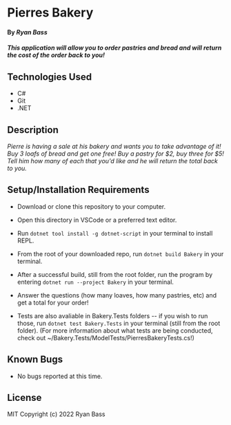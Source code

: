 # Pierres Bakery

#### By _**Ryan Bass**_

#### _This application will allow you to order pastries and bread and will return the cost of the order back to you!_

## Technologies Used

* C#
* Git
* .NET

## Description

_Pierre is having a sale at his bakery and wants you to take advantage of it! Buy 3 loafs of bread and get one free! Buy a pastry for $2, buy three for $5! Tell him how many of each that you'd like and he will return the total back to you._

## Setup/Installation Requirements

* Download or clone this repository to your computer.
* Open this directory in VSCode or a preferred text editor.
* Run `dotnet tool install -g dotnet-script` in your terminal to install REPL.
* From the root of your downloaded repo, run `dotnet build Bakery` in your terminal.
* After a successful build, still from the root folder, run the program by entering `dotnet run --project Bakery` in your terminal.
* Answer the questions (how many loaves, how many pastries, etc) and get a total for your order!   

* Tests are also avaliable in Bakery.Tests folders -- if you wish to run those, run `dotnet test Bakery.Tests` in your terminal (still from the root folder). (For more information about what tests are being conducted, check out ~/Bakery.Tests/ModelTests/PierresBakeryTests.cs!)

## Known Bugs

* No bugs reported at this time.

## License
MIT
Copyright (c) 2022 Ryan Bass 